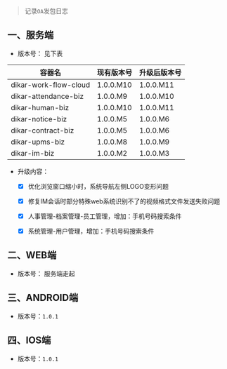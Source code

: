 > 记录`OA`发包日志

## 一、服务端

- 版本号： 见下表
<table><thead><tr><th>容器名</th><th>现有版本号</th><th>升级后版本号</th></tr></thead><tbody><tr><td>dikar-work-flow-cloud</td><td>1.0.0.M10</td><td>1.0.0.M11</td></tr><tr><td>dikar-attendance-biz</td><td>1.0.0.M9</td><td>1.0.0.M10</td></tr><tr><td>dikar-human-biz</td><td>1.0.0.M10</td><td>1.0.0.M11</td></tr><tr><td>dikar-notice-biz</td><td>1.0.0.M5</td><td>1.0.0.M6</td></tr><tr><td>dikar-contract-biz</td><td>1.0.0.M5</td><td>1.0.0.M6</td></tr><tr><td>dikar-upms-biz</td><td>1.0.0.M8</td><td>1.0.0.M9</td></tr><tr><td>dikar-im-biz</td><td>1.0.0.M2</td><td>1.0.0.M3</td></tr></tbody></table>


- 升级内容：
    - [x] 优化浏览窗口缩小时，系统导航左侧LOGO变形问题
    - [x] 修复IM会话时部分特殊web系统识别不了的视频格式文件发送失败问题
    - [x] 人事管理-档案管理-员工管理，增加：手机号码搜索条件
    - [x] 系统管理-用户管理，增加：手机号码搜索条件



## 二、WEB端
- 版本号： 服务端走起

## 三、ANDROID端
- 版本号：`1.0.1`

## 四、IOS端
- 版本号：`1.0.1`
